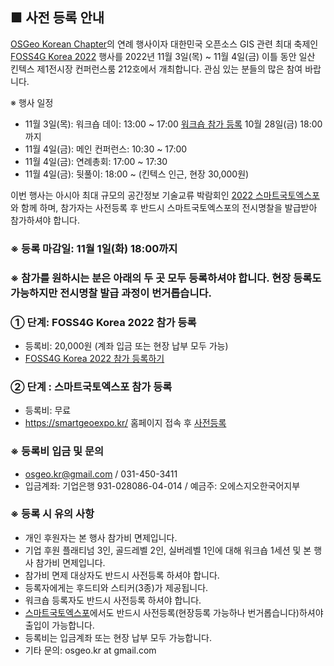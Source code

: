 ## ■ 사전 등록 안내

[OSGeo Korean Chapter](https://www.osgeo.kr/)의 연례 행사이자 대한민국 오픈소스 GIS 관련 최대 축제인 [FOSS4G Korea 2022](https://foss4g.osgeo.kr/) 행사를 2022년 11월 3일(목) ~ 11월 4일(금) 이틀 동안 일산 킨텍스 제1전시장 컨퍼런스룸 212호에서 개최합니다.
관심 있는 분들의 많은 참여 바랍니다.

※ 행사 일정
  - 11월 3일(목): 워크숍 데이: 13:00 ~ 17:00 [워크숍 참가 등록](https://forms.gle/WSSwm7RLamEbM7RJ9) 10월 28일(금) 18:00까지
  - 11월 4일(금): 메인 컨퍼런스: 10:30 ~ 17:00
  - 11월 4일(금): 연례총회: 17:00 ~ 17:30
  - 11월 4일(금): 뒷풀이: 18:00 ~ (킨텍스 인근, 현장 30,000원)

이번 행사는 아시아 최대 규모의 공간정보 기술교류 박람회인 [2022 스마트국토엑스포](https://smartgeoexpo.kr/)와 함께 하며, 참가자는 사전등록 후 반드시 스마트국토엑스포의 전시명찰을 발급받아 참가하셔야 합니다. 

### ※ 등록 마감일: 11월 1일(화) 18:00까지

### ※ 참가를 원하시는 분은 아래의 두 곳 모두 등록하셔야 합니다. 현장 등록도 가능하지만 전시명찰 발급 과정이 번거롭습니다.

### ① 단계:  FOSS4G Korea 2022 참가 등록
  - 등록비: 20,000원 (계좌 입금 또는 현장 납부 모두 가능)
  - [FOSS4G Korea 2022 참가 등록하기](https://forms.gle/wzNFFV3m6hFmCHj77)

### ② 단계 : 스마트국토엑스포 참가 등록
  - 등록비: 무료
  - https://smartgeoexpo.kr/ 홈페이지 접속 후 [사전등록](https://smartgeoexpo.kr/fairVst2.do?FAIRMENU_IDX=16563&hl=KOR)

### ※ 등록비 입금 및 문의
 - [osgeo.kr@gmail.com](mailto:osgeo.kr@gmail.com) / 031-450-3411
 - 입금계좌: 기업은행 931-028086-04-014  / 예금주: 오에스지오한국어지부

### ※ 등록 시 유의 사항
 - 개인 후원자는 본 행사 참가비 면제입니다.
 - 기업 후원 플래티넘 3인, 골드레벨 2인, 실버레벨 1인에 대해 워크숍 1세션 및 본 행사 참가비 면제입니다.
 - 참가비 면제 대상자도 반드시 사전등록 하셔야 합니다.
 - 등록자에게는 후드티와 스티커(3종)가 제공됩니다.
 - 워크숍 등록자도 반드시 사전등록 하셔야 합니다.
 - [스마트국토엑스포](https://smartgeoexpo.kr/)에서도 반드시 사전등록(현장등록 가능하나 번거롭습니다)하셔야 출입이 가능합니다.
 - 등록비는 입금계좌 또는 현장 납부 모두 가능합니다.
 - 기타 문의: osgeo.kr at gmail.com
